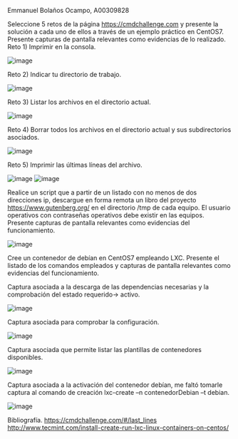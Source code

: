 Emmanuel Bolaños Ocampo, A00309828

Seleccione 5 retos de la página https://cmdchallenge.com y presente la solución a cada uno de ellos a través de un ejemplo práctico en CentOS7. Presente capturas de pantalla relevantes como evidencias de lo realizado.
Reto 1) Imprimir en la consola.

![image](https://cloud.githubusercontent.com/assets/17281732/23809337/4aaa2336-059b-11e7-9c17-8784e652fedf.png)

Reto 2) Indicar tu directorio de trabajo.

![image](https://cloud.githubusercontent.com/assets/17281732/23809356/5e2eb12e-059b-11e7-9080-d5356d5fb0b2.png)

Reto 3) Listar los archivos en el directorio actual.

![image](https://cloud.githubusercontent.com/assets/17281732/23809384/78702414-059b-11e7-81e0-0dd153a317db.png)

Reto 4) Borrar todos los archivos en el directorio actual y sus subdirectorios asociados.

![image](https://cloud.githubusercontent.com/assets/17281732/23809411/99424bb8-059b-11e7-9f0c-8872880a37d4.png)

Reto 5) Imprimir las últimas  líneas del archivo.

![image](https://cloud.githubusercontent.com/assets/17281732/23809472/d769d0be-059b-11e7-8bb8-99ad32e4e04f.png)
![image](https://cloud.githubusercontent.com/assets/17281732/23809484/e16b67c6-059b-11e7-8e75-3067d5dc3475.png)
 
Realice un script que a partir de un listado con no menos de dos direcciones ip, descargue en forma remota un libro del
proyecto https://www.gutenberg.org/ en el directorio /tmp de cada equipo. El usuario operativos con contraseñas operativos debe existir en las equipos. Presente capturas de pantalla relevantes como evidencias del funcionamiento.

![image](https://cloud.githubusercontent.com/assets/17281732/23810103/31381a4a-059e-11e7-93dc-4f10edd39710.png)


Cree un contenedor de debían en CentOS7 empleando LXC. Presente el listado de los comandos empleados y capturas de pantalla relevantes como evidencias del funcionamiento.

Captura asociada a la descarga de las dependencias necesarias y la comprobación del estado requerido-> activo.

![image](https://cloud.githubusercontent.com/assets/17281732/23810346/45a48652-059f-11e7-852e-bccfac51cff7.png)

Captura asociada para comprobar la configuración.

![image](https://cloud.githubusercontent.com/assets/17281732/23810361/52b4b088-059f-11e7-98e1-606235608e06.png)
 
Captura asociada que permite listar las plantillas de contenedores disponibles.

![image](https://cloud.githubusercontent.com/assets/17281732/23810370/5dea2f3c-059f-11e7-8598-985bac3cd3a9.png)

Captura asociada a la activación del contenedor debían, me faltó tomarle captura al comando de creación lxc-create –n contenedorDebian –t debian.

![image](https://cloud.githubusercontent.com/assets/17281732/23810403/87c21266-059f-11e7-8ee6-d7b625085466.png)

Bibliografía. https://cmdchallenge.com/#/last_lines
http://www.tecmint.com/install-create-run-lxc-linux-containers-on-centos/


